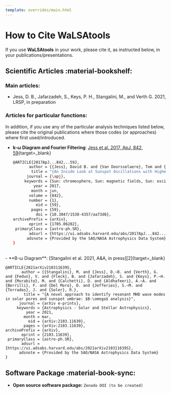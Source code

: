 ```yaml
---
template: overrides/main.html
---
```


# How to Cite WaLSAtools

If you use **WaLSAtools** in your work, please cite it, as instructed below, in your publications/presentations.

## Scientific Articles :material-bookshelf:

### Main articles:

- Jess, D. B., Jafarzadeh, S., Keys, P. H., Stangalini, M., and Verth G. 2021, LRSP, in preparation

### Articles for particular functions:

In addition, if you use any of the particular analysis techniques listed below, please cite the original publications where those codes (or approaches) where first used/introduced.

- **k-&#969; Diagram and Fourier Filtering**: [Jess et al. 2017, ApJ, 842, 59][1]{target=_blank}

  ```sh
  @ARTICLE{2017ApJ...842...59J,
         author = {{Jess}, David B. and {Van Doorsselaere}, Tom and {Verth}, Gary and {Fedun}, Viktor and {Krishna Prasad}, S. and {Erd{\'e}lyi}, Robert and {Keys}, Peter H. and {Grant}, Samuel D.~T. and {Uitenbroek}, Han and {Christian}, Damian J.},
          title = "{An Inside Look at Sunspot Oscillations with Higher Azimuthal Wavenumbers}",
        journal = {\apj},
       keywords = {Sun: chromosphere, Sun: magnetic fields, Sun: oscillations, Sun: photosphere, sunspots, Astrophysics - Solar and Stellar Astrophysics},
           year = 2017,
          month = jun,
         volume = {842},
         number = {1},
            eid = {59},
          pages = {59},
            doi = {10.3847/1538-4357/aa73d6},
  archivePrefix = {arXiv},
         eprint = {1705.06282},
   primaryClass = {astro-ph.SR},
         adsurl = {https://ui.adsabs.harvard.edu/abs/2017ApJ...842...59J},
        adsnote = {Provided by the SAO/NASA Astrophysics Data System}
  }
  ```
  
<br>
- **B-&#969; Diagram**: [Stangalini et al. 2021, A&A, in press][2]{target=_blank}

  ```
  @ARTICLE{2021arXiv210311639S,
         author = {{Stangalini}, M. and {Jess}, D.~B. and {Verth}, G. and {Fedun}, V. and {Fleck}, B. and {Jafarzadeh}, S. and {Keys}, P.~H. and {Murabito}, M. and {Calchetti}, D. and {Aldhafeeri}, A.~A. and {Berrilli}, F. and {Del Moro}, D. and {Jefferies}, S.~M. and {Terradas}, J. and {Soler}, R.},
          title = "{A novel approach to identify resonant MHD wave modes in solar pores and sunspot umbrae: $B-\omega$ analysis}",
        journal = {arXiv e-prints},
       keywords = {Astrophysics - Solar and Stellar Astrophysics},
           year = 2021,
          month = mar,
            eid = {arXiv:2103.11639},
          pages = {arXiv:2103.11639},
  archivePrefix = {arXiv},
         eprint = {2103.11639},
   primaryClass = {astro-ph.SR},
         adsurl = {https://ui.adsabs.harvard.edu/abs/2021arXiv210311639S},
        adsnote = {Provided by the SAO/NASA Astrophysics Data System}
  }
  ``` 

## Software Package :material-book-sync:

- **Open source software package:** `Zenodo DOI (to be created)`

  [1]: http://adsabs.harvard.edu/abs/2017ApJ...842...59J
  [2]: https://ui.adsabs.harvard.edu/abs/2021arXiv210311639S

<br>
